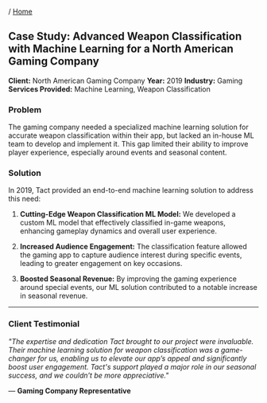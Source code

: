 / [Home](index.md)

## Case Study: Advanced Weapon Classification with Machine Learning for a North American Gaming Company

**Client:** North American Gaming Company
**Year:** 2019
**Industry:** Gaming
**Services Provided:** Machine Learning, Weapon Classification

### Problem
The gaming company needed a specialized machine learning solution for accurate weapon classification within their app, but lacked an in-house ML team to develop and implement it. This gap limited their ability to improve player experience, especially around events and seasonal content.

### Solution
In 2019, Tact provided an end-to-end machine learning solution to address this need:

1. **Cutting-Edge Weapon Classification ML Model:**
   We developed a custom ML model that effectively classified in-game weapons, enhancing gameplay dynamics and overall user experience.

2. **Increased Audience Engagement:**
   The classification feature allowed the gaming app to capture audience interest during specific events, leading to greater engagement on key occasions.

3. **Boosted Seasonal Revenue:**
   By improving the gaming experience around special events, our ML solution contributed to a notable increase in seasonal revenue.

---

### Client Testimonial
*"The expertise and dedication Tact brought to our project were invaluable. Their machine learning solution for weapon classification was a game-changer for us, enabling us to elevate our app’s appeal and significantly boost user engagement. Tact's support played a major role in our seasonal success, and we couldn’t be more appreciative."*

— **Gaming Company Representative**
